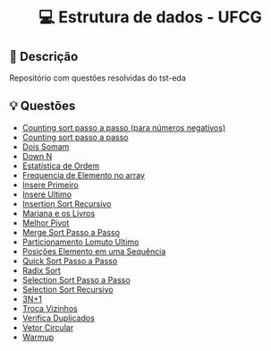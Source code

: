 <h1 align="center">
  <p> 💻 Estrutura de dados - UFCG </p>
</h1>

## 📝 Descrição

Repositório com questões resolvidas do tst-eda

## 💡 Questões

- [Counting sort passo a passo (para números negativos)](primeiro-estagio/CountingNegativos.java)
- [Counting sort passo a passo](primeiro-estagio/CountingPassoAPasso.java)
- [Dois Somam](primeiro-estagio/DoisSomam.java)
- [Down N](primeiro-estagio/DownN.java)
- [Estatística de Ordem](primeiro-estagio/EstatisticaOrdem.java)
- [Frequencia de Elemento no array](primeiro-estagio/FrequenciaElemento.java)
- [Insere Primeiro](primeiro-estagio/InserePrimeiro.java)
- [Insere Ultimo](primeiro-estagio/InsereUltimo.java)
- [Insertion Sort Recursivo](primeiro-estagio/InsertionRecursivo.java)
- [Mariana e os Livros](primeiro-estagio/MarianaLivros.java)
- [Melhor Pivot](primeiro-estagio/MelhorPivot.java)
- [Merge Sort Passo a Passo](primeiro-estagio/MergePassoAPasso.java)
- [Particionamento Lomuto Último](primeiro-estagio/PartLomutoUltimo.java)
- [Posições Elemento em uma Sequência](primeiro-estagio/PosicoesElemenSeq.java)
- [Quick Sort Passo a Passo](primeiro-estagio/QuickPassoAPasso.java)
- [Radix Sort](primeiro-estagio/RadixSort.java)
- [Selection Sort Passo a Passo](primeiro-estagio/SelectionPassoAPasso.java)
- [Selection Sort Recursivo](primeiro-estagio/SelectionRecursivo.java)
- [3N+1](primeiro-estagio/TresNMaisUm.java)
- [Troca Vizinhos](primeiro-estagio/TrocaVizinhos.java)
- [Verifica Duplicados](primeiro-estagio/VerificaDuplicados.java)
- [Vetor Circular](primeiro-estagio/VetorCircular.java)
- [Warmup](primeiro-estagio/Warmup.java)
